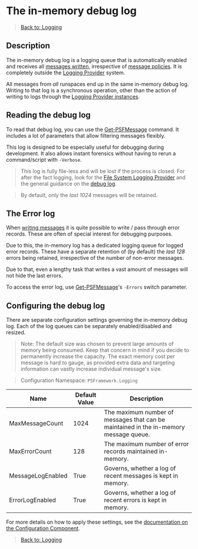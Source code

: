 ﻿# The in-memory debug log

> [Back to: Logging](../../logging.html)

## Description

The in-memory debug log is a logging queue that is automatically enabled and receives all [messages written](writing-messages.html), irrespective of [message policies](../advanced/message-policies.html).
It is completely outside the [Logging Provider](logging-providers.html) system.

All messages from _all_ runspaces end up in the same in-memory debug log.
Writing to that log is a synchronous operation, other than the action of writing to logs through the [Logging Provider instances](logging-providers.html).

## Reading the debug log

To read that debug log, you can use the [Get-PSFMessage](../../../../commands/PSFramework/Get-PSFMessage.html) command.
It includes a lot of parameters that allow filtering messages flexibly.

This log is designed to be especially useful for debugging during development.
It also allows instant forensics without having to rerun a command/script with `-Verbose`.

> This log is fully file-less and will be lost if the process is closed.
> For after the fact logging, look for the [File System Logging Provider](../providers/filesystem.html) and the general guidance on the [debug log](../loggingto/debuglog.html).

> By default, only the *last 1024* messages will be retained.

## The Error log

When [writing messages](writing-messages.html) it is quite possible to write / pass through error records.
These are often of special interest for debugging purposes.

Due to this, the in-memory log has a dedicated logging queue for logged error records.
These have a separate retention of (by default) the *last 128* errors being retained, irrespective of the number of non-error messages.

Due to that, even a lengthy task that writes a vast amount of messages will not hide the last errors.

To access the error log, use [Get-PSFMessage](../../../../commands/PSFramework/Get-PSFMessage.html)'s `-Errors` switch parameter.

## Configuring the debug log

There are separate configuration settings governing the in-memory debug log.
Each of the log queues can be separately enabled/disabled and resized.

> Note: The default size was chosen to prevent large amounts of memory being consumed.
> Keep that concern in mind if you decide to permanently increase the capacity.
> The exact memory cost per message is hard to gauge, as provided extra data and targeting information can vastly increase individual message's size.

> Configuration Namespace: `PSFramework.Logging`

|Name|Default Value|Description|
|---|---|---|
|MaxMessageCount|1024|The maximum number of messages that can be maintained in the in-memory message queue.|
|MaxErrorCount|128|The maximum number of error records maintained in-memory.|
|MessageLogEnabled|True|Governs, whether a log of recent messages is kept in memory.|
|ErrorLogEnabled|True|Governs, whether a log of recent errors is kept in memory.|

For more details on how to apply these settings, see the [documentation on the Configuration Component](../../configuration.html).

> [Back to: Logging](../../logging.html)
